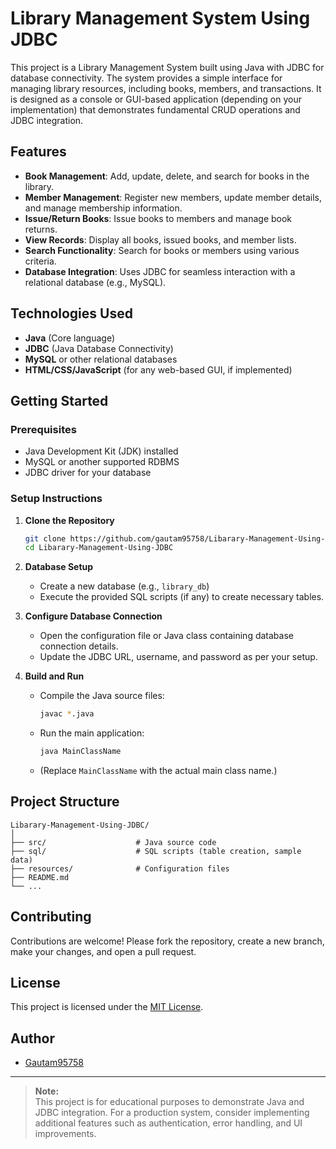 # Library Management System Using JDBC

This project is a Library Management System built using Java with JDBC for database connectivity. The system provides a simple interface for managing library resources, including books, members, and transactions. It is designed as a console or GUI-based application (depending on your implementation) that demonstrates fundamental CRUD operations and JDBC integration.

## Features

- **Book Management**: Add, update, delete, and search for books in the library.
- **Member Management**: Register new members, update member details, and manage membership information.
- **Issue/Return Books**: Issue books to members and manage book returns.
- **View Records**: Display all books, issued books, and member lists.
- **Search Functionality**: Search for books or members using various criteria.
- **Database Integration**: Uses JDBC for seamless interaction with a relational database (e.g., MySQL).

## Technologies Used

- **Java** (Core language)
- **JDBC** (Java Database Connectivity)
- **MySQL** or other relational databases
- **HTML/CSS/JavaScript** (for any web-based GUI, if implemented)

## Getting Started

### Prerequisites

- Java Development Kit (JDK) installed
- MySQL or another supported RDBMS
- JDBC driver for your database

### Setup Instructions

1. **Clone the Repository**
   ```bash
   git clone https://github.com/gautam95758/Libarary-Management-Using-JDBC.git
   cd Libarary-Management-Using-JDBC
   ```

2. **Database Setup**
   - Create a new database (e.g., `library_db`)
   - Execute the provided SQL scripts (if any) to create necessary tables.

3. **Configure Database Connection**
   - Open the configuration file or Java class containing database connection details.
   - Update the JDBC URL, username, and password as per your setup.

4. **Build and Run**
   - Compile the Java source files:
     ```bash
     javac *.java
     ```
   - Run the main application:
     ```bash
     java MainClassName
     ```
   - (Replace `MainClassName` with the actual main class name.)

## Project Structure

```
Libarary-Management-Using-JDBC/
│
├── src/                    # Java source code
├── sql/                    # SQL scripts (table creation, sample data)
├── resources/              # Configuration files
├── README.md
└── ...
```

## Contributing

Contributions are welcome! Please fork the repository, create a new branch, make your changes, and open a pull request.

## License

This project is licensed under the [MIT License](LICENSE).

## Author

- [Gautam95758](https://github.com/gautam95758)

---

> **Note:**  
> This project is for educational purposes to demonstrate Java and JDBC integration. For a production system, consider implementing additional features such as authentication, error handling, and UI improvements.
